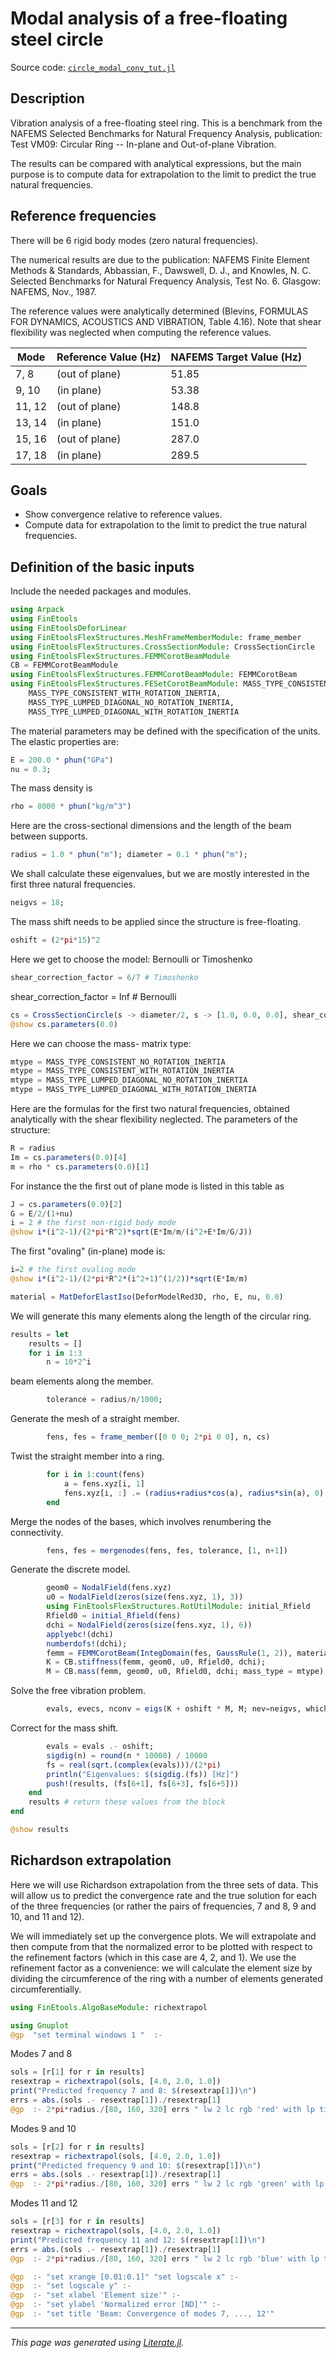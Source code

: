 # Modal analysis of a free-floating steel circle

Source code: [`circle_modal_conv_tut.jl`](circle_modal_conv_tut.jl)

## Description

Vibration analysis of a free-floating steel ring. This is a
benchmark from the NAFEMS Selected Benchmarks for Natural Frequency Analysis,
publication: Test VM09: Circular Ring --  In-plane and Out-of-plane
Vibration.

The results can be compared with analytical expressions, but the main purpose
is to compute data for extrapolation to the limit to predict the true natural
frequencies.

## Reference frequencies

There will be 6 rigid body modes (zero natural frequencies).

The numerical results are due to the publication:
NAFEMS Finite Element Methods & Standards, Abbassian, F., Dawswell, D. J., and
Knowles, N. C. Selected Benchmarks for Natural Frequency Analysis, Test No.
6. Glasgow: NAFEMS, Nov., 1987.

The reference values were analytically determined (Blevins, FORMULAS FOR
DYNAMICS, ACOUSTICS AND VIBRATION, Table 4.16). Note that shear flexibility
was neglected when computing the reference values.

| Mode       |         Reference Value (Hz)  |  NAFEMS Target Value (Hz) |
| -------   |     -------  |  ------- |
| 7, 8 | (out of plane)   |        51.85          |         52.29  |
| 9, 10 |  (in plane)       |       53.38         |          53.97  |
| 11, 12 |  (out of plane)   |     148.8          |         149.7  |
| 13, 14 |  (in plane)       |     151.0          |         152.4  |
| 15, 16 |  (out of plane)   |     287.0          |         288.3  |
|  17, 18 |  (in plane)      |      289.5         |          288.3  |

## Goals

- Show convergence relative to reference values.
- Compute data for extrapolation to the limit to predict the true natural
  frequencies.

## Definition of the basic inputs

Include the needed packages and modules.

````julia
using Arpack
using FinEtools
using FinEtoolsDeforLinear
using FinEtoolsFlexStructures.MeshFrameMemberModule: frame_member
using FinEtoolsFlexStructures.CrossSectionModule: CrossSectionCircle
using FinEtoolsFlexStructures.FEMMCorotBeamModule
CB = FEMMCorotBeamModule
using FinEtoolsFlexStructures.FEMMCorotBeamModule: FEMMCorotBeam
using FinEtoolsFlexStructures.FESetCorotBeamModule: MASS_TYPE_CONSISTENT_NO_ROTATION_INERTIA,
    MASS_TYPE_CONSISTENT_WITH_ROTATION_INERTIA,
    MASS_TYPE_LUMPED_DIAGONAL_NO_ROTATION_INERTIA,
    MASS_TYPE_LUMPED_DIAGONAL_WITH_ROTATION_INERTIA
````

The material parameters may be defined with the specification of the units.
The elastic properties are:

````julia
E = 200.0 * phun("GPa")
nu = 0.3;
````

The mass density is

````julia
rho = 8000 * phun("kg/m^3")
````

Here are the cross-sectional dimensions and the length of the beam between supports.

````julia
radius = 1.0 * phun("m"); diameter = 0.1 * phun("m");
````

We shall calculate these eigenvalues, but we are mostly interested in the
first three  natural frequencies.

````julia
neigvs = 18;
````

The mass shift needs to be applied since the structure is free-floating.

````julia
oshift = (2*pi*15)^2
````

Here we get to choose the model: Bernoulli or Timoshenko

````julia
shear_correction_factor = 6/7 # Timoshenko
````

shear_correction_factor = Inf # Bernoulli

````julia
cs = CrossSectionCircle(s -> diameter/2, s -> [1.0, 0.0, 0.0], shear_correction_factor)
@show cs.parameters(0.0)
````

Here we can choose the mass- matrix type:

````julia
mtype = MASS_TYPE_CONSISTENT_NO_ROTATION_INERTIA
mtype = MASS_TYPE_CONSISTENT_WITH_ROTATION_INERTIA
mtype = MASS_TYPE_LUMPED_DIAGONAL_NO_ROTATION_INERTIA
mtype = MASS_TYPE_LUMPED_DIAGONAL_WITH_ROTATION_INERTIA
````

Here are the formulas for the first two natural frequencies, obtained
analytically with the shear flexibility  neglected. The parameters of the
structure:

````julia
R = radius
Im = cs.parameters(0.0)[4]
m = rho * cs.parameters(0.0)[1]
````

For instance the the first out of plane mode is listed in this table as

````julia
J = cs.parameters(0.0)[2]
G = E/2/(1+nu)
i = 2 # the first non-rigid body mode
@show i*(i^2-1)/(2*pi*R^2)*sqrt(E*Im/m/(i^2+E*Im/G/J))
````

The first "ovaling" (in-plane) mode is:

````julia
i=2 # the first ovaling mode
@show i*(i^2-1)/(2*pi*R^2*(i^2+1)^(1/2))*sqrt(E*Im/m)

material = MatDeforElastIso(DeforModelRed3D, rho, E, nu, 0.0)
````

We will generate this many elements  along the length of the circular ring.

````julia
results = let
    results = []
    for i in 1:3
        n = 10*2^i
````

beam elements along the member.

````julia
        tolerance = radius/n/1000;
````

Generate the mesh of a straight member.

````julia
        fens, fes = frame_member([0 0 0; 2*pi 0 0], n, cs)
````

Twist the straight member into a ring.

````julia
        for i in 1:count(fens)
            a = fens.xyz[i, 1]
            fens.xyz[i, :] .= (radius+radius*cos(a), radius*sin(a), 0)
        end
````

Merge the nodes of the bases, which involves renumbering the connectivity.

````julia
        fens, fes = mergenodes(fens, fes, tolerance, [1, n+1])
````

Generate the discrete model.

````julia
        geom0 = NodalField(fens.xyz)
        u0 = NodalField(zeros(size(fens.xyz, 1), 3))
        using FinEtoolsFlexStructures.RotUtilModule: initial_Rfield
        Rfield0 = initial_Rfield(fens)
        dchi = NodalField(zeros(size(fens.xyz, 1), 6))
        applyebc!(dchi)
        numberdofs!(dchi);
        femm = FEMMCorotBeam(IntegDomain(fes, GaussRule(1, 2)), material);
        K = CB.stiffness(femm, geom0, u0, Rfield0, dchi);
        M = CB.mass(femm, geom0, u0, Rfield0, dchi; mass_type = mtype);
````

Solve the free vibration problem.

````julia
        evals, evecs, nconv = eigs(K + oshift * M, M; nev=neigvs, which=:SM, ncv = 3*neigvs, maxiter = 2000, explicittransform = :none);
````

Correct for the mass shift.

````julia
        evals = evals .- oshift;
        sigdig(n) = round(n * 10000) / 10000
        fs = real(sqrt.(complex(evals)))/(2*pi)
        println("Eigenvalues: $(sigdig.(fs)) [Hz]")
        push!(results, (fs[6+1], fs[6+3], fs[6+5]))
    end
    results # return these values from the block
end

@show results
````

## Richardson extrapolation

Here we will use Richardson extrapolation from the three sets of data. This
will allow us to predict the convergence rate and the true solution for each
of the three frequencies (or rather the pairs of frequencies, 7 and 8, 9 and
10, and 11 and 12).

We will immediately set up the convergence plots. We will extrapolate and then
compute from that the normalized error to be plotted with respect to the
refinement factors (which in this case are 4, 2, and 1). We use the
refinement factor as a convenience: we will calculate the element size by
dividing the circumference of the ring with a number of elements generated
circumferentially.

````julia
using FinEtools.AlgoBaseModule: richextrapol

using Gnuplot
@gp  "set terminal windows 1 "  :-
````

Modes 7 and 8

````julia
sols = [r[1] for r in results]
resextrap = richextrapol(sols, [4.0, 2.0, 1.0])
print("Predicted frequency 7 and 8: $(resextrap[1])\n")
errs = abs.(sols .- resextrap[1])./resextrap[1]
@gp  :- 2*pi*radius./[80, 160, 320] errs " lw 2 lc rgb 'red' with lp title 'Mode 7, 8' "  :-
````

Modes 9 and 10

````julia
sols = [r[2] for r in results]
resextrap = richextrapol(sols, [4.0, 2.0, 1.0])
print("Predicted frequency 9 and 10: $(resextrap[1])\n")
errs = abs.(sols .- resextrap[1])./resextrap[1]
@gp  :- 2*pi*radius./[80, 160, 320] errs " lw 2 lc rgb 'green' with lp title 'Mode 9, 10' "  :-
````

Modes 11 and 12

````julia
sols = [r[3] for r in results]
resextrap = richextrapol(sols, [4.0, 2.0, 1.0])
print("Predicted frequency 11 and 12: $(resextrap[1])\n")
errs = abs.(sols .- resextrap[1])./resextrap[1]
@gp  :- 2*pi*radius./[80, 160, 320] errs " lw 2 lc rgb 'blue' with lp title 'Mode 11, 12' "  :-

@gp  :- "set xrange [0.01:0.1]" "set logscale x" :-
@gp  :- "set logscale y" :-
@gp  :- "set xlabel 'Element size'" :-
@gp  :- "set ylabel 'Normalized error [ND]'" :-
@gp  :- "set title 'Beam: Convergence of modes 7, ..., 12'"
````

---

*This page was generated using [Literate.jl](https://github.com/fredrikekre/Literate.jl).*


